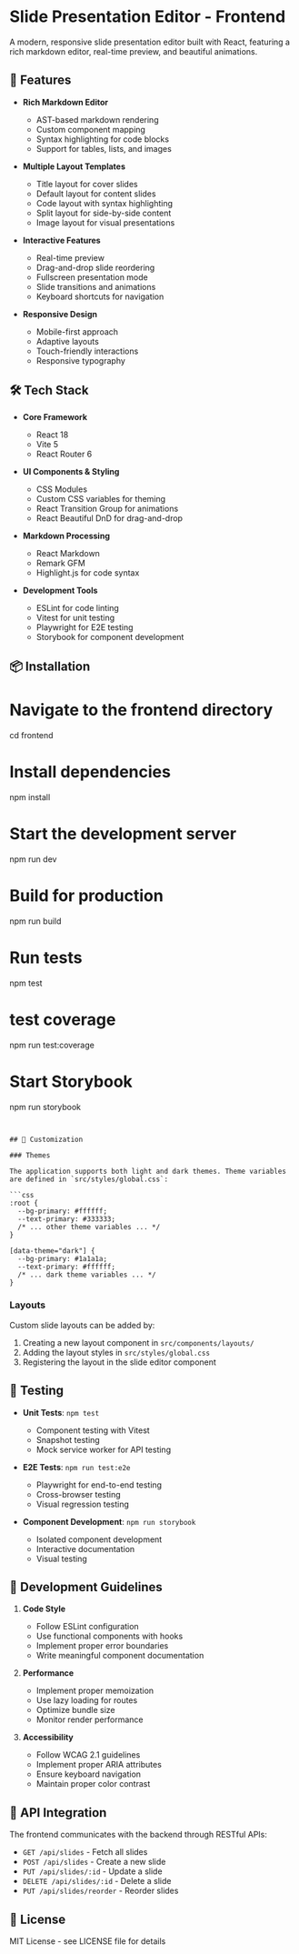 # Slide Presentation Editor - Frontend

A modern, responsive slide presentation editor built with React, featuring a rich markdown editor, real-time preview, and beautiful animations.

## 🚀 Features

- **Rich Markdown Editor**
  - AST-based markdown rendering
  - Custom component mapping
  - Syntax highlighting for code blocks
  - Support for tables, lists, and images

- **Multiple Layout Templates**
  - Title layout for cover slides
  - Default layout for content slides
  - Code layout with syntax highlighting
  - Split layout for side-by-side content
  - Image layout for visual presentations

- **Interactive Features**
  - Real-time preview
  - Drag-and-drop slide reordering
  - Fullscreen presentation mode
  - Slide transitions and animations
  - Keyboard shortcuts for navigation

- **Responsive Design**
  - Mobile-first approach
  - Adaptive layouts
  - Touch-friendly interactions
  - Responsive typography

## 🛠️ Tech Stack

- **Core Framework**
  - React 18
  - Vite 5
  - React Router 6

- **UI Components & Styling**
  - CSS Modules
  - Custom CSS variables for theming
  - React Transition Group for animations
  - React Beautiful DnD for drag-and-drop

- **Markdown Processing**
  - React Markdown
  - Remark GFM
  - Highlight.js for code syntax

- **Development Tools**
  - ESLint for code linting
  - Vitest for unit testing
  - Playwright for E2E testing
  - Storybook for component development

## 📦 Installation

# Navigate to the frontend directory
cd frontend

# Install dependencies
npm install

# Start the development server
npm run dev

# Build for production
npm run build

# Run tests
npm test


# test coverage
npm run test:coverage

# Start Storybook
npm run storybook
```


## 🎨 Customization

### Themes

The application supports both light and dark themes. Theme variables are defined in `src/styles/global.css`:

```css
:root {
  --bg-primary: #ffffff;
  --text-primary: #333333;
  /* ... other theme variables ... */
}

[data-theme="dark"] {
  --bg-primary: #1a1a1a;
  --text-primary: #ffffff;
  /* ... dark theme variables ... */
}
```

### Layouts

Custom slide layouts can be added by:
1. Creating a new layout component in `src/components/layouts/`
2. Adding the layout styles in `src/styles/global.css`
3. Registering the layout in the slide editor component

## 🧪 Testing

- **Unit Tests**: `npm test`
  - Component testing with Vitest
  - Snapshot testing
  - Mock service worker for API testing

- **E2E Tests**: `npm run test:e2e`
  - Playwright for end-to-end testing
  - Cross-browser testing
  - Visual regression testing

- **Component Development**: `npm run storybook`
  - Isolated component development
  - Interactive documentation
  - Visual testing

## 📝 Development Guidelines

1. **Code Style**
   - Follow ESLint configuration
   - Use functional components with hooks
   - Implement proper error boundaries
   - Write meaningful component documentation

2. **Performance**
   - Implement proper memoization
   - Use lazy loading for routes
   - Optimize bundle size
   - Monitor render performance

3. **Accessibility**
   - Follow WCAG 2.1 guidelines
   - Implement proper ARIA attributes
   - Ensure keyboard navigation
   - Maintain proper color contrast

## 🔄 API Integration

The frontend communicates with the backend through RESTful APIs:

- `GET /api/slides` - Fetch all slides
- `POST /api/slides` - Create a new slide
- `PUT /api/slides/:id` - Update a slide
- `DELETE /api/slides/:id` - Delete a slide
- `PUT /api/slides/reorder` - Reorder slides

## 📄 License

MIT License - see LICENSE file for details
